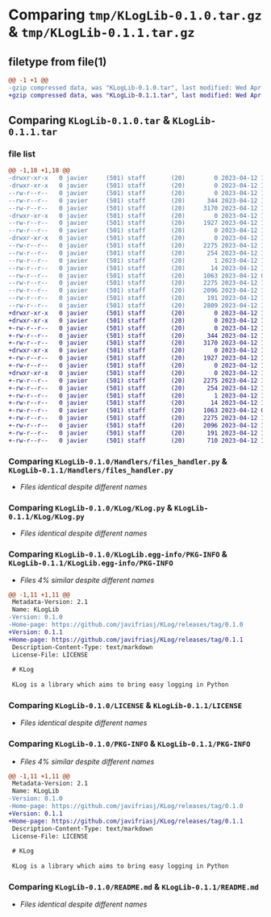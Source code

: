 # Comparing `tmp/KLogLib-0.1.0.tar.gz` & `tmp/KLogLib-0.1.1.tar.gz`

## filetype from file(1)

```diff
@@ -1 +1 @@
-gzip compressed data, was "KLogLib-0.1.0.tar", last modified: Wed Apr 12 16:10:31 2023, max compression
+gzip compressed data, was "KLogLib-0.1.1.tar", last modified: Wed Apr 12 16:13:00 2023, max compression
```

## Comparing `KLogLib-0.1.0.tar` & `KLogLib-0.1.1.tar`

### file list

```diff
@@ -1,18 +1,18 @@
-drwxr-xr-x   0 javier     (501) staff       (20)        0 2023-04-12 16:10:31.774363 KLogLib-0.1.0/
-drwxr-xr-x   0 javier     (501) staff       (20)        0 2023-04-12 16:10:31.773525 KLogLib-0.1.0/Handlers/
--rw-r--r--   0 javier     (501) staff       (20)        0 2023-04-12 10:31:02.000000 KLogLib-0.1.0/Handlers/__init__.py
--rw-r--r--   0 javier     (501) staff       (20)      344 2023-04-12 14:44:01.000000 KLogLib-0.1.0/Handlers/byte.py
--rw-r--r--   0 javier     (501) staff       (20)     3170 2023-04-12 14:46:45.000000 KLogLib-0.1.0/Handlers/files_handler.py
-drwxr-xr-x   0 javier     (501) staff       (20)        0 2023-04-12 16:10:31.773787 KLogLib-0.1.0/KLog/
--rw-r--r--   0 javier     (501) staff       (20)     1927 2023-04-12 14:45:11.000000 KLogLib-0.1.0/KLog/KLog.py
--rw-r--r--   0 javier     (501) staff       (20)        0 2023-04-12 11:00:25.000000 KLogLib-0.1.0/KLog/__init__.py
-drwxr-xr-x   0 javier     (501) staff       (20)        0 2023-04-12 16:10:31.774240 KLogLib-0.1.0/KLogLib.egg-info/
--rw-r--r--   0 javier     (501) staff       (20)     2275 2023-04-12 16:10:31.000000 KLogLib-0.1.0/KLogLib.egg-info/PKG-INFO
--rw-r--r--   0 javier     (501) staff       (20)      254 2023-04-12 16:10:31.000000 KLogLib-0.1.0/KLogLib.egg-info/SOURCES.txt
--rw-r--r--   0 javier     (501) staff       (20)        1 2023-04-12 16:10:31.000000 KLogLib-0.1.0/KLogLib.egg-info/dependency_links.txt
--rw-r--r--   0 javier     (501) staff       (20)       14 2023-04-12 16:10:31.000000 KLogLib-0.1.0/KLogLib.egg-info/top_level.txt
--rw-r--r--   0 javier     (501) staff       (20)     1063 2023-04-12 09:40:54.000000 KLogLib-0.1.0/LICENSE
--rw-r--r--   0 javier     (501) staff       (20)     2275 2023-04-12 16:10:31.774428 KLogLib-0.1.0/PKG-INFO
--rw-r--r--   0 javier     (501) staff       (20)     2096 2023-04-12 15:08:39.000000 KLogLib-0.1.0/README.md
--rw-r--r--   0 javier     (501) staff       (20)      191 2023-04-12 16:10:31.774655 KLogLib-0.1.0/setup.cfg
--rw-r--r--   0 javier     (501) staff       (20)     2809 2023-04-12 16:10:22.000000 KLogLib-0.1.0/setup.py
+drwxr-xr-x   0 javier     (501) staff       (20)        0 2023-04-12 16:13:00.794055 KLogLib-0.1.1/
+drwxr-xr-x   0 javier     (501) staff       (20)        0 2023-04-12 16:13:00.793174 KLogLib-0.1.1/Handlers/
+-rw-r--r--   0 javier     (501) staff       (20)        0 2023-04-12 10:31:02.000000 KLogLib-0.1.1/Handlers/__init__.py
+-rw-r--r--   0 javier     (501) staff       (20)      344 2023-04-12 14:44:01.000000 KLogLib-0.1.1/Handlers/byte.py
+-rw-r--r--   0 javier     (501) staff       (20)     3170 2023-04-12 14:46:45.000000 KLogLib-0.1.1/Handlers/files_handler.py
+drwxr-xr-x   0 javier     (501) staff       (20)        0 2023-04-12 16:13:00.793423 KLogLib-0.1.1/KLog/
+-rw-r--r--   0 javier     (501) staff       (20)     1927 2023-04-12 14:45:11.000000 KLogLib-0.1.1/KLog/KLog.py
+-rw-r--r--   0 javier     (501) staff       (20)        0 2023-04-12 11:00:25.000000 KLogLib-0.1.1/KLog/__init__.py
+drwxr-xr-x   0 javier     (501) staff       (20)        0 2023-04-12 16:13:00.793876 KLogLib-0.1.1/KLogLib.egg-info/
+-rw-r--r--   0 javier     (501) staff       (20)     2275 2023-04-12 16:13:00.000000 KLogLib-0.1.1/KLogLib.egg-info/PKG-INFO
+-rw-r--r--   0 javier     (501) staff       (20)      254 2023-04-12 16:13:00.000000 KLogLib-0.1.1/KLogLib.egg-info/SOURCES.txt
+-rw-r--r--   0 javier     (501) staff       (20)        1 2023-04-12 16:13:00.000000 KLogLib-0.1.1/KLogLib.egg-info/dependency_links.txt
+-rw-r--r--   0 javier     (501) staff       (20)       14 2023-04-12 16:13:00.000000 KLogLib-0.1.1/KLogLib.egg-info/top_level.txt
+-rw-r--r--   0 javier     (501) staff       (20)     1063 2023-04-12 09:40:54.000000 KLogLib-0.1.1/LICENSE
+-rw-r--r--   0 javier     (501) staff       (20)     2275 2023-04-12 16:13:00.794140 KLogLib-0.1.1/PKG-INFO
+-rw-r--r--   0 javier     (501) staff       (20)     2096 2023-04-12 15:08:39.000000 KLogLib-0.1.1/README.md
+-rw-r--r--   0 javier     (501) staff       (20)      191 2023-04-12 16:13:00.794391 KLogLib-0.1.1/setup.cfg
+-rw-r--r--   0 javier     (501) staff       (20)      710 2023-04-12 16:12:50.000000 KLogLib-0.1.1/setup.py
```

### Comparing `KLogLib-0.1.0/Handlers/files_handler.py` & `KLogLib-0.1.1/Handlers/files_handler.py`

 * *Files identical despite different names*

### Comparing `KLogLib-0.1.0/KLog/KLog.py` & `KLogLib-0.1.1/KLog/KLog.py`

 * *Files identical despite different names*

### Comparing `KLogLib-0.1.0/KLogLib.egg-info/PKG-INFO` & `KLogLib-0.1.1/KLogLib.egg-info/PKG-INFO`

 * *Files 4% similar despite different names*

```diff
@@ -1,11 +1,11 @@
 Metadata-Version: 2.1
 Name: KLogLib
-Version: 0.1.0
-Home-page: https://github.com/javifriasj/KLog/releases/tag/0.1.0
+Version: 0.1.1
+Home-page: https://github.com/javifriasj/KLog/releases/tag/0.1.1
 Description-Content-Type: text/markdown
 License-File: LICENSE
 
 # KLog
 
 KLog is a library which aims to bring easy logging in Python
```

### Comparing `KLogLib-0.1.0/LICENSE` & `KLogLib-0.1.1/LICENSE`

 * *Files identical despite different names*

### Comparing `KLogLib-0.1.0/PKG-INFO` & `KLogLib-0.1.1/PKG-INFO`

 * *Files 4% similar despite different names*

```diff
@@ -1,11 +1,11 @@
 Metadata-Version: 2.1
 Name: KLogLib
-Version: 0.1.0
-Home-page: https://github.com/javifriasj/KLog/releases/tag/0.1.0
+Version: 0.1.1
+Home-page: https://github.com/javifriasj/KLog/releases/tag/0.1.1
 Description-Content-Type: text/markdown
 License-File: LICENSE
 
 # KLog
 
 KLog is a library which aims to bring easy logging in Python
```

### Comparing `KLogLib-0.1.0/README.md` & `KLogLib-0.1.1/README.md`

 * *Files identical despite different names*

